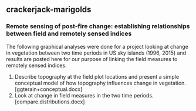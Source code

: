 ## crackerjack-marigolds
### Remote sensing of post-fire change: establishing relationships between field and remotely sensed indices

The following graphical analyses were done for a project looking at change in vegetation between two time periods in US sky islands (1996, 2015) and results are posted here for our purpose of linking the field measures to remotely sensed indices.
1. Describe topography at the field plot locations and present a simple conceptual model of how topography influences change in vegetation. [ggterain+conceptual.docx]
2. Look at change in field measures in the two time periods. [compare.distributions.docx]

